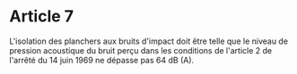 # Article 7

L'isolation des planchers aux bruits d'impact doit être telle que le niveau de pression acoustique du bruit perçu dans les conditions de l'article 2 de l'arrêté du 14 juin 1969 ne dépasse pas 64 dB (A).
